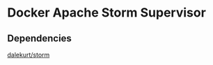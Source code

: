 # Docker Apache Storm Supervisor

## Dependencies

[dalekurt/storm](https://registry.hub.docker.com/u/dalekurt/storm/)
